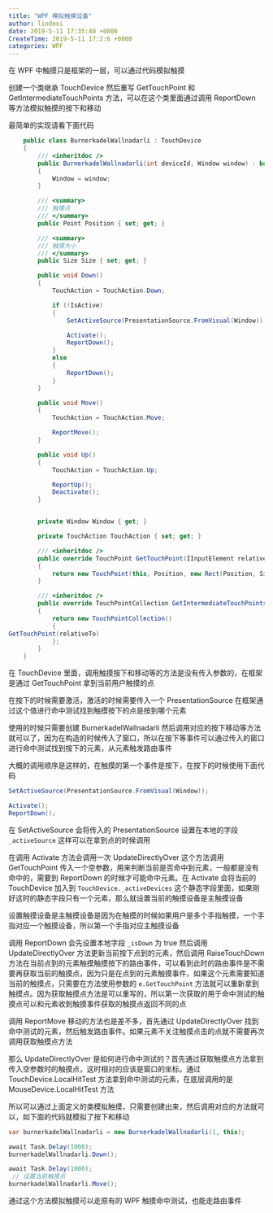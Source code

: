 ```yaml
---
title: "WPF 模拟触摸设备"
author: lindexi
date: 2019-5-11 17:35:40 +0800
CreateTime: 2019-5-11 17:2:6 +0800
categories: WPF
---
```


在 WPF 中触摸只是框架的一层，可以通过代码模拟触摸

<!--more-->


<!-- csdn -->

创建一个类继承 TouchDevice 然后重写 GetTouchPoint 和 GetIntermediateTouchPoints 方法，可以在这个类里面通过调用 ReportDown 等方法模拟触摸的按下和移动

最简单的实现请看下面代码

```csharp
    public class BurnerkadelWallnadarli : TouchDevice
    {
        /// <inheritdoc />
        public BurnerkadelWallnadarli(int deviceId, Window window) : base(deviceId)
        {
            Window = window;
        }

        /// <summary>
        /// 触摸点
        /// </summary>
        public Point Position { set; get; }

        /// <summary>
        /// 触摸大小
        /// </summary>
        public Size Size { set; get; }

        public void Down()
        {
            TouchAction = TouchAction.Down;

            if (!IsActive)
            {
                SetActiveSource(PresentationSource.FromVisual(Window));

                Activate();
                ReportDown();
            }
            else
            {
                ReportDown();
            }
        }

        public void Move()
        {
            TouchAction = TouchAction.Move;

            ReportMove();
        }

        public void Up()
        {
            TouchAction = TouchAction.Up;

            ReportUp();
            Deactivate();
        }


        private Window Window { get; }

        private TouchAction TouchAction { set; get; }

        /// <inheritdoc />
        public override TouchPoint GetTouchPoint(IInputElement relativeTo)
        {
            return new TouchPoint(this, Position, new Rect(Position, Size), TouchAction);
        }

        /// <inheritdoc />
        public override TouchPointCollection GetIntermediateTouchPoints(IInputElement relativeTo)
        {
            return new TouchPointCollection()
            {
GetTouchPoint(relativeTo)
            };
        }
    }

```

在 TouchDevice 里面，调用触摸按下和移动等的方法是没有传入参数的，在框架是通过 GetTouchPoint 拿到当前用户触摸的点

在按下的时候需要激活，激活的时候需要传入一个 PresentationSource 在框架通过这个值进行命中测试找到触摸按下的点是按到哪个元素

使用的时候只需要创建 BurnerkadelWallnadarli 然后调用对应的按下移动等方法就可以了，因为在构造的时候传入了窗口，所以在按下等事件可以通过传入的窗口进行命中测试找到按下的元素，从元素触发路由事件

大概的调用顺序是这样的，在触摸的第一个事件是按下，在按下的时候使用下面代码

```csharp
SetActiveSource(PresentationSource.FromVisual(Window));

Activate();
ReportDown();
```

在 SetActiveSource 会将传入的 PresentationSource 设置在本地的字段 `_activeSource` 这样可以在拿到点的时候调用

在调用 Activate 方法会调用一次 UpdateDirectlyOver 这个方法调用 GetTouchPoint 传入一个空参数，用来判断当前是否命中到元素，一般都是没有命中的，需要到 ReportDown 的时候才可能命中元素。在 Activate 会将当前的 TouchDevice 加入到 `TouchDevice._activeDevices` 这个静态字段里面，如果刚好这时的静态字段只有一个元素，那么就设置当前的触摸设备是主触摸设备

设置触摸设备是主触摸设备是因为在触摸的时候如果用户是多个手指触摸，一个手指对应一个触摸设备，所以第一个手指对应主触摸设备

调用 ReportDown 会先设置本地字段 `_isDown` 为 true 然后调用 UpdateDirectlyOver 方法更新当前按下点到的元素，然后调用 RaiseTouchDown 方法在当前点到的元素触摸触摸按下的路由事件，可以看到此时的路由事件是不需要再获取当前的触摸点，因为只是在点到的元素触摸事件，如果这个元素需要知道当前的触摸点，只需要在方法使用参数的 `e.GetTouchPoint` 方法就可以重新拿到触摸点。因为获取触摸点方法是可以重写的，所以第一次获取的用于命中测试的触摸点可以和元素收到触摸事件获取的触摸点返回不同的点

调用 ReportMove 移动的方法也是差不多，首先通过 UpdateDirectlyOver 找到命中测试的元素，然后触发路由事件。如果元素不关注触摸点击的点就不需要再次调用获取触摸点方法

那么 UpdateDirectlyOver 是如何进行命中测试的？首先通过获取触摸点方法拿到传入空参数时的触摸点，这时相对的应该是窗口的坐标。通过 TouchDevice.LocalHitTest 方法拿到命中测试的元素，在底层调用的是 MouseDevice.LocalHitTest 方法

所以可以通过上面定义的类模拟触摸，只需要创建出来，然后调用对应的方法就可以，如下面的代码就模拟了按下和移动

```csharp
var burnerkadelWallnadarli = new BurnerkadelWallnadarli(1, this);

await Task.Delay(1000);
burnerkadelWallnadarli.Down();

await Task.Delay(1000);
 // 设置当前触摸点
burnerkadelWallnadarli.Move();

```

通过这个方法模拟触摸可以走原有的 WPF 触摸命中测试，也能走路由事件

